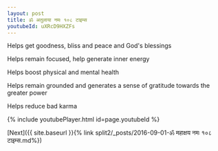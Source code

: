 ```yaml
---
layout: post
title: ॐ अतुलाया नमः १०८ टाइम्स
youtubeId: uXRcD9HXZFs
---
```

 
 
Helps get goodness, bliss and peace and God's blessings
 
Helps remain focused, help generate inner energy 
 
Helps boost physical and mental health 
 
Helps remain grounded and generates a sense of gratitude towards the greater power 
 
Helps reduce bad karma
 
 
 
 


{% include youtubePlayer.html id=page.youtubeId %}
 
[Next]({{ site.baseurl }}{% link  split2/_posts/2016-09-01-ॐ महाक्षय नमः १०८ टाइम्स.md%})
 
